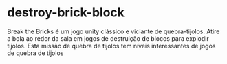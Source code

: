 # destroy-brick-block
Break the Bricks é um jogo unity clássico e viciante de quebra-tijolos. Atire a bola ao redor da sala em jogos de destruição de blocos para explodir tijolos. Esta missão de quebra de tijolos tem níveis interessantes de jogos de quebra de tijolos 
